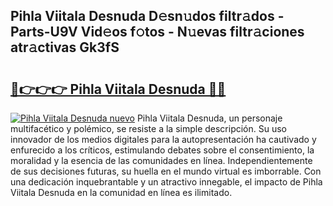 ## Pihla Viitala Desnuda D𝚎sn𝚞dos filtr𝚊dos - Parts-U9V Vid𝚎os f𝚘tos - N𝚞evas filtr𝚊ciones atr𝚊ctivas Gk3fS

# <h2><a href="http://mb6ov6a.tromn.icu/?c=Pihla+Viitala+Desnuda">🔗👉👉👉 Pihla Viitala Desnuda 🔗🔗</a></h2>

[![Pihla Viitala Desnuda nuevo](https://i.imgur.com/pEAQMta.gif)](http://mb6ov6a.tromn.icu/?c=Pihla+Viitala+Desnuda)
Pihla Viitala Desnuda, un personaje multifacético y polémico, se resiste a la simple descripción. Su uso innovador de los medios digitales para la autopresentación ha cautivado y enfurecido a los críticos, estimulando debates sobre el consentimiento, la moralidad y la esencia de las comunidades en línea. Independientemente de sus decisiones futuras, su huella en el mundo virtual es imborrable. Con una dedicación inquebrantable y un atractivo innegable, el impacto de Pihla Viitala Desnuda en la comunidad en línea es ilimitado.
